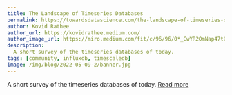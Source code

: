 ```yaml
---
title: The Landscape of Timeseries Databases
permalink: https://towardsdatascience.com/the-landscape-of-timeseries-databases-95cd7f7ee64d
author: Kovid Rathee
author_url: https://kovidrathee.medium.com/
author_image_url: https://miro.medium.com/fit/c/96/96/0*_CwYR2OmNap47tQO.jpg
description:
  A short survey of the timeseries databases of today. 
tags: [community, influxdb, timescaledb]
image: /img/blog/2022-05-09-2/banner.jpg
---
```


A short survey of the timeseries databases of today. [Read more](https://towardsdatascience.com/the-landscape-of-timeseries-databases-95cd7f7ee64d)